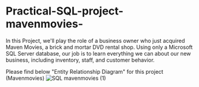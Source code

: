 # Practical-SQL-project-mavenmovies-
In this Project, we'll play the role of a business owner who just acquired Maven Movies, a brick and mortar DVD rental shop. Using only a Microsoft SQL Server database, our job is to learn everything we can about our new business, including inventory, staff, and customer behavior.

Please find below "Entity Relationship Diagram" for this project (Mavenmovies)
![SQL mavenmovies (1)](https://user-images.githubusercontent.com/82847021/129894201-2aa5276e-b068-43e7-8870-e97c75d90bc8.png)



